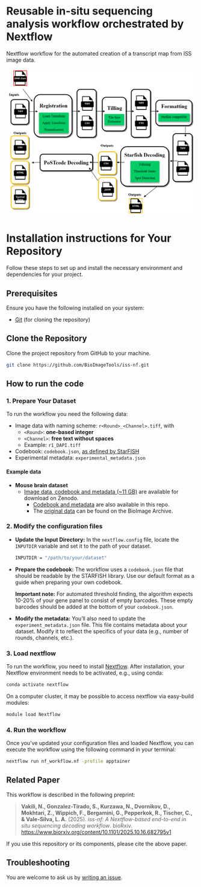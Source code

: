 # Reusable in-situ sequencing analysis workflow orchestrated by Nextflow

Nextflow workflow for the automated creation of a transcript map from ISS image data.

![Nextflow workflow diagram](workflow_diagram.PNG)

# Installation instructions for Your Repository

Follow these steps to set up and install the necessary environment and dependencies for your project.

## Prerequisites

Ensure you have the following installed on your system:
- [Git](https://git-scm.com/) (for cloning the repository)

## Clone the Repository

Clone the project repository from GitHub to your machine.
	
```bash
git clone https://github.com/BioImageTools/iss-nf.git
```

## How to run the code

### 1. Prepare Your Dataset

To run the workflow you need the following data:
- Image data with naming scheme: `r<Round>_<Channel>.tiff`, with
  - `<Round>`: **one-based integer**
  - `<Channel>`: **free text without spaces**
  - Example: `r1_DAPI.tiff`
- Codebook: `codebook.json`, [as defined by StarFISH](https://spacetx-starfish.readthedocs.io/en/latest/help_and_reference/spacetx-format/SpaceTxFormat/index.html#codebook)
- Experimental metadata: `experimental_metadata.json`

#### Example data

- **Mouse brain dataset**
  - [Image data, codebook and metadata (~11 GB)](https://zenodo.org/records/14884160) are available for download on Zenodo.
    - [Codebook and metadata](examples/mouse_brain) are also available in this repo. 
    - The [original data](https://www.ebi.ac.uk/biostudies/bioimages/studies/S-BSST700) can be found on the BioImage Archive.

### 2. Modify the configuration files

- **Update the Input Directory:**
  In the `nextflow.config` file, locate the `INPUTDIR` variable and set it to the path of your dataset.
  ```bash
  INPUTDIR = "/path/to/your/dataset"
  ```

- **Prepare the codebook:**
  The workflow uses a `codebook.json` file that should be readable by the STARFISH library. Use our default format as a guide when preparing your own codebook.
  
  **Important note:** For automated threshold finding, the algorithm expects 10-20% of your gene panel to consist of empty barcodes. These empty barcodes should be added at the bottom of your `codebook.json`.

- **Modify the metadata:**
  You’ll also need to update the `experiment_metadata.json` file. This file contains metadata about your dataset. Modify it to reflect the specifics of your data (e.g., number of rounds, channels, etc.).

### 3. Load nextflow

  To run the workflow, you need to install [Nextflow](https://www.nextflow.io/docs/latest/install.html).
  After installation, your Nextflow environment needs to be activated, e.g., using conda:
  ```bash
  conda activate nextflow
  ```
  On a computer cluster, it may be possible to access nextflow via easy-build modules: 
  ```bash
  module load Nextflow
  ```

### 4. Run the workflow

Once you’ve updated your configuration files and loaded Nextflow, you can execute the workflow using the following command in your terminal:
```bash
nextflow run nf_workflow.nf -profile apptainer 
```
## Related Paper

This workflow is described in the following preprint:

> **Vakili, N., Gonzalez-Tirado, S., Kurzawa, N., Dvornikov, D., Mokhtari, Z., Wippich, F., Bergamini, G., Pepperkok, R., Tischer, C., & Vale-Silva, L. A.** (2025). *iss-nf: A Nextflow-based end-to-end in situ sequencing decoding workflow*. bioRxiv. https://www.biorxiv.org/content/10.1101/2025.10.16.682795v1  

If you use this repository or its components, please cite the above paper.


## Troubleshooting

You are welcome to ask us by [writing an issue](https://github.com/embl-cba/iss-nf/issues).
